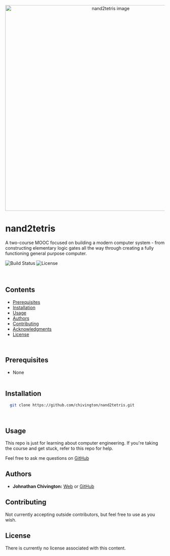 <p align="center">
  <img width='650' src='https://github.com/chivington/nand2tetris/blob/master/nand2tetris.jpg' alt='nand2tetris image'/>
</p>

# nand2tetris
A two-course MOOC focused on building a modern computer system - from constructing elementary logic gates all the way through creating a fully functioning general purpose computer.

![Build Status](https://img.shields.io/badge/build-Stable-green.svg)
![License](https://img.shields.io/badge/license-NONE-lime.svg)
<br/><br/><br/>

## Contents
* [Prerequisites](https://github.com/chivington/nand2tetris/tree/master#prerequisites)
* [Installation](https://github.com/chivington/nand2tetris/tree/master#installation)
* [Usage](https://github.com/chivington/nand2tetris/tree/master#usage)
* [Authors](https://github.com/chivington/nand2tetris/tree/master#authors)
* [Contributing](https://github.com/chivington/nand2tetris/tree/master#contributing)
* [Acknowledgments](https://github.com/chivington/nand2tetris/tree/master#acknowledgments)
* [License](https://github.com/chivington/nand2tetris/tree/master#license)
<br/>

## Prerequisites
  * None
<br/><br/>


## Installation
```bash
  git clone https://github.com/chivington/nand2tetris.git
```
<br/>


## Usage
This repo is just for learning about computer engineering. If you're taking the course and get stuck, refer to this repo for help.

Feel free to ask me questions on [GitHub](https://github.com/chivington)


## Authors
* **Johnathan Chivington:** [Web](https://chivington.net) or [GitHub](https://github.com/chivington)

## Contributing
Not currently accepting outside contributors, but feel free to use as you wish.

## License
There is currently no license associated with this content.
<br/><br/>
